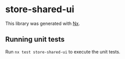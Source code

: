 # store-shared-ui

This library was generated with [Nx](https://nx.dev).

## Running unit tests

Run `nx test store-shared-ui` to execute the unit tests.

